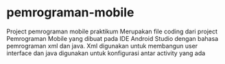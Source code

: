 # pemrograman-mobile
Project pemrograman mobile praktikum
Merupakan file coding dari project Pemrograman Mobile yang dibuat pada IDE Android Studio dengan bahasa pemrograman xml dan java. Xml digunakan untuk membangun user interface dan java digunakan untuk konfigurasi antar activity yang ada
